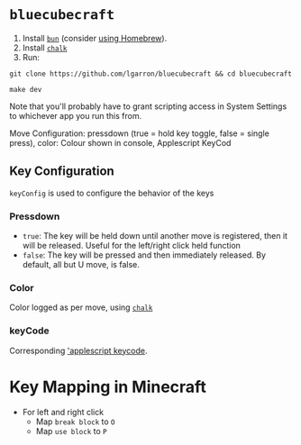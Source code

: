 # `bluecubecraft`

1. Install [`bun`](https://bun.sh/) (consider [using Homebrew](https://github.com/oven-sh/homebrew-bun#install)).
2. Install [`chalk`](https://github.com/chalk/chalk)
3. Run:

```shell
git clone https://github.com/lgarron/bluecubecraft && cd bluecubecraft

make dev
```
Note that you'll probably have to grant scripting access in System Settings to whichever app you run this from.

Move Configuration: pressdown (true = hold key toggle, false = single press), color: Colour shown in console, Applescript KeyCod

## Key Configuration
`keyConfig` is used to configure the behavior of the keys
### Pressdown
- `true`: The key will be held down until another move is registered, then it will be released. Useful for the left/right click held function
- `false`: The key will be pressed and then immediately released.
By default, all but U move, is false.
### Color
Color logged as per move, using [`chalk`](https://github.com/chalk/chalk)
### keyCode
Corresponding ['applescript keycode](https://eastmanreference.com/complete-list-of-applescript-key-codes).

# Key Mapping in Minecraft
- For left and right click
    - Map `break block` to `O`
    - Map `use block` to `P`
